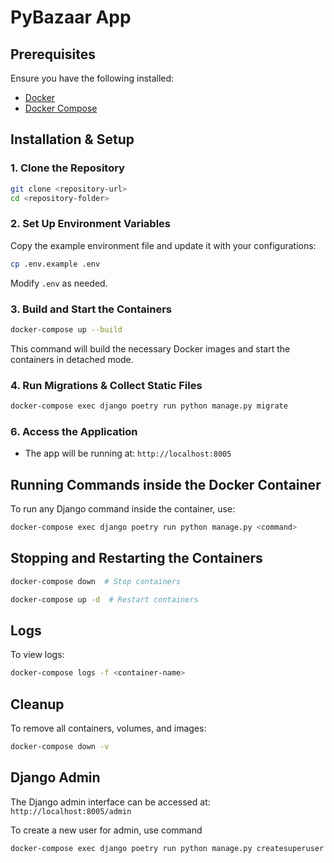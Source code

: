# PyBazaar App

## Prerequisites
Ensure you have the following installed:
- [Docker](https://docs.docker.com/get-docker/)
- [Docker Compose](https://docs.docker.com/compose/install/)

## Installation & Setup

### 1. Clone the Repository
```bash
git clone <repository-url>
cd <repository-folder>
```

### 2. Set Up Environment Variables
Copy the example environment file and update it with your configurations:
```bash
cp .env.example .env
```
Modify `.env` as needed.

### 3. Build and Start the Containers
```bash
docker-compose up --build
```
This command will build the necessary Docker images and start the containers in detached mode.

### 4. Run Migrations & Collect Static Files
```bash
docker-compose exec django poetry run python manage.py migrate
```

[//]: # (### 5. Create a Superuser)

[//]: # (```bash)

[//]: # (docker-compose exec web poetry run python manage.py createsuperuser)

[//]: # (```)

[//]: # (Follow the prompts to create an admin user.)

### 6. Access the Application
- The app will be running at: `http://localhost:8005`

[//]: # (- Django Admin: `http://localhost:8000/admin`)

## Running Commands inside the Docker Container
To run any Django command inside the container, use:
```bash
docker-compose exec django poetry run python manage.py <command>
```

## Stopping and Restarting the Containers
```bash
docker-compose down  # Stop containers
```
```bash
docker-compose up -d  # Restart containers
```

## Logs
To view logs:
```bash
docker-compose logs -f <container-name>
```

[//]: # (## Running Tests)

[//]: # (```bash)

[//]: # (docker-compose exec web poetry run pytest)


## Cleanup
To remove all containers, volumes, and images:
```bash
docker-compose down -v
```

## Django Admin

The Django admin interface can be accessed at: `http://localhost:8005/admin`

To create a new user for admin, use command
```bash
docker-compose exec django poetry run python manage.py createsuperuser
```
